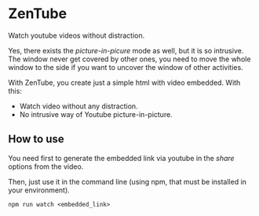 # ZenTube

Watch youtube videos without distraction.

Yes, there exists the *picture-in-picure* mode as well, but it is so intrusive. The window never get covered by other ones, you need to move the whole window to the side if you want to uncover the window of other activities.

With ZenTube, you create just a simple html with video embedded. With this:

* Watch video without any distraction.
* No intrusive way of Youtube picture-in-picture.

## How to use

You need first to generate the embedded link via youtube in the *share* options from the video.

Then, just use it in the command line (using npm, that must be installed in your environment).
```
npm run watch <embedded_link>
```
